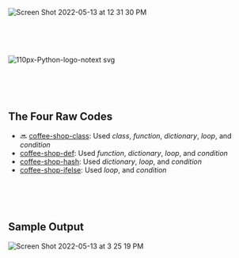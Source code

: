 ![Screen Shot 2022-05-13 at 12 31 30 PM](https://user-images.githubusercontent.com/30683150/168327583-d87f611c-bb52-4885-bbfc-671025bb2a5b.png)  

<br>
<br>
<br>

![110px-Python-logo-notext svg](https://user-images.githubusercontent.com/30683150/168379057-38fc204b-6c04-4800-93f7-5a1313cc9c4d.png)

<br>
<br>
<br>

## The Four Raw Codes
 - 🔜 [coffee-shop-class](#): Used _class_, _function_, _dictionary_, _loop_, and _condition_       
 - [coffee-shop-def](https://github.com/BoyeongYoon/Coffee-Shop/blob/main/coffee-shop-def.py): Used _function_, _dictionary_, _loop_, and _condition_  
 - [coffee-shop-hash](https://github.com/BoyeongYoon/Coffee-Shop/blob/main/coffee-shop-hash.py): Used _dictionary_, _loop_, and _condition_  
 - [coffee-shop-ifelse](https://github.com/BoyeongYoon/Coffee-Shop/blob/main/coffee-shop-ifelse.py): Used _loop_, and _condition_

<br>
<br>
<br>

## Sample Output
![Screen Shot 2022-05-13 at 3 25 19 PM](https://user-images.githubusercontent.com/30683150/168375950-e15b2675-3e53-4aa2-934f-fc1366487ae8.png)
